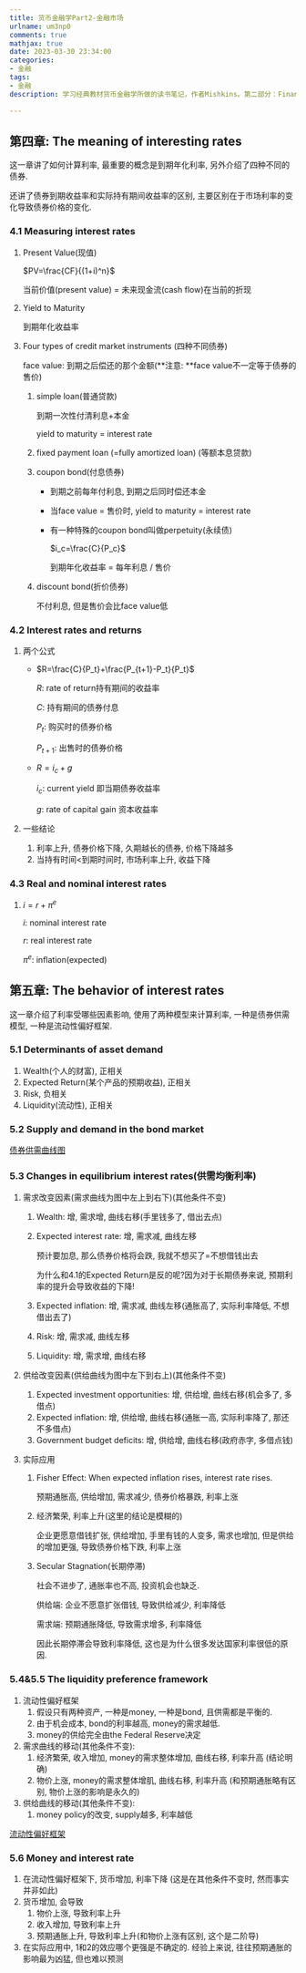 ```yaml
---
title: 货币金融学Part2-金融市场
urlname: um3np0
comments: true
mathjax: true
date: 2023-03-30 23:34:00
categories:
- 金融
tags:
- 金融
description: 学习经典教材货币金融学所做的读书笔记，作者Mishkins。第二部分：Financial Markets

---
```


## 第四章: The meaning of interesting rates

这一章讲了如何计算利率, 最重要的概念是到期年化利率, 另外介绍了四种不同的债券.

还讲了债券到期收益率和实际持有期间收益率的区别, 主要区别在于市场利率的变化导致债券价格的变化.

### 4.1 Measuring interest rates

1. Present Value(现值)

   $PV=\frac{CF}{(1+i)^n}$

   当前价值(present value) = 未来现金流(cash flow)在当前的折现

2. Yield to Maturity

   到期年化收益率

3. Four types of credit market instruments (四种不同债券)

    face value: 到期之后偿还的那个金额(**注意: **face value不一定等于债券的售价)

   1. simple loan(普通贷款)

      到期一次性付清利息+本金

      yield to maturity = interest rate

   2. fixed payment loan (=fully amortized loan) (等额本息贷款)

   3. coupon bond(付息债券)

      - 到期之前每年付利息, 到期之后同时偿还本金

      - 当face value = 售价时, yield to maturity = interest rate

      - 有一种特殊的coupon bond叫做perpetuity(永续债)

        $i_c=\frac{C}{P_c}$

        到期年化收益率 = 每年利息 / 售价

   4. discount bond(折价债券)

      不付利息, 但是售价会比face value低


### 4.2 Interest rates and returns

1. 两个公式

   - $R=\frac{C}{P_t}+\frac{P_{t+1}-P_t}{P_t}$

     $R$: rate of return持有期间的收益率 

     $C$: 持有期间的债券付息

     $P_t$: 购买时的债券价格

     $P_{t+1}$: 出售时的债券价格 

   - $R=i_c+g$

     $i_c$: current yield 即当期债券收益率

     $g$: rate of capital gain 资本收益率

2. 一些结论
   1. 利率上升, 债券价格下降, 久期越长的债券, 价格下降越多
   2. 当持有时间<到期时间时, 市场利率上升, 收益下降

### 4.3 Real and nominal interest rates

1. $i=r+\pi^e$

   $i$: nominal interest rate

   $r$: real interest rate

   $\pi^e$: inflation(expected)

## 第五章: The behavior of interest rates

这一章介绍了利率受哪些因素影响, 使用了两种模型来计算利率, 一种是债券供需模型, 一种是流动性偏好框架.

### 5.1 Determinants of asset demand

1. Wealth(个人的财富), 正相关
2. Expected Return(某个产品的预期收益), 正相关
3. Risk, 负相关
4. Liquidity(流动性), 正相关

### 5.2 Supply and demand in the bond market

[债券供需曲线图](/images/货币金融学/债券供需曲线.jpg)

### 5.3 Changes in equilibrium interest rates(供需均衡利率)

1. 需求改变因素(需求曲线为图中左上到右下)(其他条件不变)

   1. Wealth: 增, 需求增, 曲线右移(手里钱多了, 借出去点)

   2. Expected interest rate: 增, 需求减, 曲线左移

      预计要加息, 那么债券价格将会跌, 我就不想买了=不想借钱出去

      为什么和4.1的Expected Return是反的呢?因为对于长期债券来说, 预期利率的提升会导致收益的下降!

   3. Expected inflation: 增, 需求减, 曲线左移(通胀高了, 实际利率降低, 不想借出去了)

   4. Risk: 增, 需求减, 曲线左移

   5. Liquidity: 增, 需求增, 曲线右移

2. 供给改变因素(供给曲线为图中左下到右上)(其他条件不变)

   1. Expected investment opportunities: 增, 供给增, 曲线右移(机会多了, 多借点)
   2. Expected inflation: 增, 供给增, 曲线右移(通胀一高, 实际利率降了, 那还不多借点)
   3. Government budget deficits: 增, 供给增, 曲线右移(政府赤字, 多借点钱)

3. 实际应用

   1. Fisher Effect: When expected inflation rises, interest rate rises.

      预期通胀高, 供给增加, 需求减少, 债券价格暴跌, 利率上涨

   2. 经济繁荣, 利率上升(这里的结论是模糊的)

      企业更愿意借钱扩张, 供给增加, 手里有钱的人变多, 需求也增加, 但是供给的增加更强, 导致债券价格下跌, 利率上涨

   3. Secular Stagnation(长期停滞)

      社会不进步了, 通胀率也不高, 投资机会也缺乏.

      供给端: 企业不愿意扩张借钱, 导致供给减少, 利率降低

      需求端: 预期通胀降低, 导致需求增多, 利率降低

      因此长期停滞会导致利率降低, 这也是为什么很多发达国家利率很低的原因.

### 5.4&5.5 The liquidity preference framework

1. 流动性偏好框架
   1. 假设只有两种资产, 一种是money, 一种是bond, 且供需都是平衡的.
   2. 由于机会成本, bond的利率越高, money的需求越低.
   3. money的供给完全由the Federal Reserve决定
2. 需求曲线的移动(其他条件不变):
   1. 经济繁荣, 收入增加, money的需求整体增加, 曲线右移, 利率升高 (结论明确)
   2. 物价上涨, money的需求整体增肌, 曲线右移, 利率升高 (和预期通胀略有区别, 物价上涨的影响是永久的)
3. 供给曲线的移动(其他条件不变):
   1. money policy的改变, supply越多, 利率越低

[流动性偏好框架](/images/货币金融学/流动性偏好框架.jpg)

### 5.6 Money and interest rate

1. 在流动性偏好框架下, 货币增加, 利率下降 (这是在其他条件不变时, 然而事实并非如此)
2. 货币增加, 会导致
   1. 物价上涨, 导致利率上升
   2. 收入增加, 导致利率上升
   3. 预期通胀上升, 导致利率上升(和物价上涨有区别, 这个是二阶导)
3. 在实际应用中, 1和2的效应哪个更强是不确定的. 经验上来说, 往往预期通胀的影响最为凶猛, 但也难以预测
